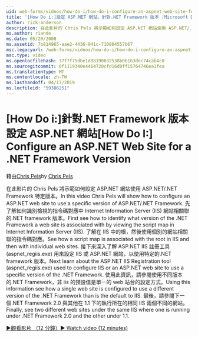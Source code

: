```yaml
---
uid: web-forms/videos/how-do-i/how-do-i-configure-an-aspnet-web-site-for-a-net-framework-version
title: '[How Do i:]設定 ASP.NET 網站，針對.NET Framework 版本 |Microsoft Docs'
author: rick-anderson
description: 在此影片的 Chris Pels 將示範如何設定 ASP.NET 網站使用 ASP.NET/.NET Framework 特定版本。 先了解如何識別哪些 v...
ms.author: riande
ms.date: 05/20/2008
ms.assetid: 7b814965-aae2-4436-941c-710804557b67
msc.legacyurl: /web-forms/videos/how-do-i/how-do-i-configure-an-aspnet-web-site-for-a-net-framework-version
msc.type: video
ms.openlocfilehash: 37f7f75dbe1d88190032538b0b1b3dec74cab4c0
ms.sourcegitcommit: 0f1119340e4464720cfd16d0ff15764746ea1fea
ms.translationtype: MT
ms.contentlocale: zh-TW
ms.lasthandoff: 04/17/2019
ms.locfileid: "59386251"
---
```

# <a name="how-do-i-configure-an-aspnet-web-site-for-a-net-framework-version"></a><span data-ttu-id="ff8b3-104">[How Do i:]針對.NET Framework 版本設定 ASP.NET 網站</span><span class="sxs-lookup"><span data-stu-id="ff8b3-104">[How Do I:] Configure an ASP.NET Web Site for a .NET Framework Version</span></span>

<span data-ttu-id="ff8b3-105">藉由[Chris Pels](https://twitter.com/chrispels)</span><span class="sxs-lookup"><span data-stu-id="ff8b3-105">by [Chris Pels](https://twitter.com/chrispels)</span></span>

<span data-ttu-id="ff8b3-106">在此影片的 Chris Pels 將示範如何設定 ASP.NET 網站使用 ASP.NET/.NET Framework 特定版本。</span><span class="sxs-lookup"><span data-stu-id="ff8b3-106">In this video Chris Pels will show how to configure an ASP.NET web site to use a specific version of ASP.NET/.NET Framework.</span></span> <span data-ttu-id="ff8b3-107">先了解如何識別檢視的指令碼對應中 Internet Information Server (IIS) 網站相關聯的.NET framework 版本。</span><span class="sxs-lookup"><span data-stu-id="ff8b3-107">First see how to identify what version of the .NET Framework a web site is associated with by viewing the script map in Internet Information Server (IIS).</span></span> <span data-ttu-id="ff8b3-108">了解在 IIS 中的根，然後使用個別的網站相關聯的指令碼對應。</span><span class="sxs-lookup"><span data-stu-id="ff8b3-108">See how a script map is associated with the root in IIS and then with individual web sites.</span></span> <span data-ttu-id="ff8b3-109">接下來深入了解 ASP.NET IIS 註冊工具 (aspnet\_regiis.exe) 用來設定 IIS 或 ASP.NET 網站，以使用特定的.NET framework 版本。</span><span class="sxs-lookup"><span data-stu-id="ff8b3-109">Next learn about the ASP.NET IIS Registration tool (aspnet\_regiis.exe) used to configure IIS or an ASP.NET web site to use a specific version of the .NET Framework.</span></span> <span data-ttu-id="ff8b3-110">使用此資訊，請參閱使用不同版本的.NET Framework，非 iis 的預設值是單一的 web 站台的設定方式。</span><span class="sxs-lookup"><span data-stu-id="ff8b3-110">Using this information see how a single web site is configured to use a different version of the .NET Framework than is the default to IIS.</span></span> <span data-ttu-id="ff8b3-111">最後，請參閱下一個.NET Framework 2.0 與其他在 1.1 下的執行所在的相同 IIS 兩個不同的網站。</span><span class="sxs-lookup"><span data-stu-id="ff8b3-111">Finally, see two different web sites under the same IIS where one is running under .NET Framework 2.0 and the other under 1.1.</span></span>

[<span data-ttu-id="ff8b3-112">&#9654;觀看影片 （12 分鐘）</span><span class="sxs-lookup"><span data-stu-id="ff8b3-112">&#9654; Watch video (12 minutes)</span></span>](https://channel9.msdn.com/Blogs/ASP-NET-Site-Videos/how-do-i-configure-an-aspnet-web-site-for-a-net-framework-version)

